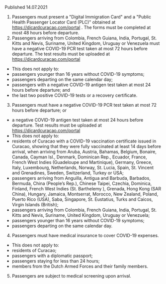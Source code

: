 Published 14.07.2021
1. Passengers must present a "Digital Immigration Card" and a "Public Health Passenger Locator Card (PLC)" obtained at <a href="https://dicardcuracao.com/portal">https://dicardcuracao.com/portal</a> . The forms must be completed at most 48 hours before departure. 
2. Passengers arriving from Colombia, French Guiana, India, Portugal, St. Kitts and Nevis, Suriname, United Kingdom, Uruguay or Venezuela must have a negative COVID-19 PCR test taken at most 72 hours before departure. The test results must be uploaded at <a href="https://dicardcuracao.com/portal">https://dicardcuracao.com/portal</a>
- This does not apply to:
- passengers younger than 16 years without COVID-19 symptoms;
- passengers departing on the same calendar day;
- passengers with a negative COVID-19 antigen test taken at most 24 hours before departure; and
- the last two positive COVID-19 tests or a recovery certificate. 
3. Passengers must have a negative COVID-19 PCR test taken at most 72 hours before departure; or 
- a negative COVID-19 antigen test taken at most 24 hours before departure. 
Test results must be uploaded at <a href="https://dicardcuracao.com/portal">https://dicardcuracao.com/portal</a> 
- This does not apply to:
 - residents of Curacao with a COVID-19 vaccination certificate issued in Curacao, showing that they were fully vaccinated at least 14 days before arrival, when arriving from Aruba, Austria, Bahamas, Belgium, Bonaire, Canada, Cayman Isl., Denmark, Dominican Rep., Ecuador, France, French West Indies (Guadeloupe and Martinique), Germany, Greece, Italy, Luxembourg, Netherlands, Norway, St. Lucia, Spain, St. Vincent and Grenadines, Sweden, Switzerland, Turkey or USA;
 - passengers arriving from Anguilla, Antigua and Barbuda, Barbados, Bermuda, China (People’s Rep.), Chinese Taipei, Czechia, Dominica, Finland, French West Indies (St. Barthelemy ), Grenada, Hong Kong (SAR China), Hungary, Jamaica, Montserrat, Morocco, New Zealand, Poland, Puerto Rico (USA), Saba, Singapore, St. Eustatius, Turks and Caicos, Virgin Islands (British);
 - passengers arriving from Colombia, French Guiana, India, Portugal, St. Kitts and Nevis, Suriname, United Kingdom, Uruguay or Venezuela; 
 - passengers younger than 16 years without COVID-19 symptoms;
 - passengers departing on the same calendar day.
4. Passengers must have medical insurance to cover COVID-19 expenses.
 - This does not apply to:
- residents of Curacao;
 - passengers with a diplomatic passport;
 - passengers staying for less than 24 hours;
 - members from the Dutch Armed Forces and their family members.
5. Passengers are subject to medical screening upon arrival.

